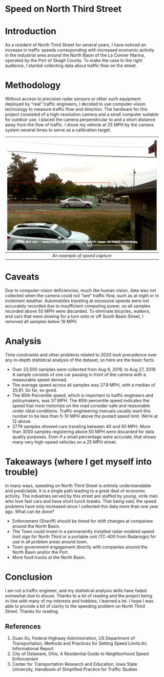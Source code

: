 # Speed on North Third Street


# Introduction
As a resident of North Third Street for several years, I have noticed an increase in traffic speeds corresponding with increased economic activity in the industrial area around the North Basin of the La Conner Marina, operated by the Port of Skagit County.  To make the case to the right audience, I started collecting data about traffic flow on the street.

# Methodology
Without access to precision radar sensors or other such equipment deployed by “real” traffic engineers, I decided to use computer-vision technology to measure traffic flow and direction.  The hardware for this project consisted of a high-resolution camera and a small computer suitable for outdoor use.  I placed the camera perpendicular to and a short distance away from the flow of traffic.  I drove my vehicle at 25 MPH by the camera system several times to serve as a calibration target.

|![An example of speed capture](https://github.com/agfree/north_third_speed_study/blob/main/example.jpg?raw=true)|
|:--:| 
| *An example of speed capture* |

# Caveats
Due to computer-vision deficiencies, much like human vision, data was not collected when the camera could not “see” traffic flow, such as at night or in inclement weather.  Automobiles traveling at excessive speeds were not accurately recorded due to insufficient computing power, so all samples recorded above 50 MPH were discarded.  To eliminate bicycles, walkers, and cars that were slowing for a turn onto or off South Basin Street, I removed all samples below 18 MPH.

# Analysis

Time constraints and other problems related to 2020 took precedence over any in-depth statistical analysis of the dataset, so here are the basic facts.
* Over 23,500 samples were collected from Aug 8, 2019, to Aug 27, 2019. A sample consists of one car passing in front of the camera with a measurable speed derived.
* The average speed across all samples was 27.9 MPH, with a median of 25.81.  So far, so good.
* The 85th Percentile speed, which is important to traffic engineers and policymakers, was 37 MPH.  The 85th percentile speed indicates the speed that most motorists on the road consider safe and reasonable under ideal conditions. Traffic engineering manuals usually want this number to be less than 5-10 MPH above the posted speed limit.  We’re at 12 above.
* 2779 samples showed cars traveling between 40 and 50 MPH.  More than 3000 samples registering above 50 MPH were discarded for data quality purposes. Even if a small percentage were accurate, that shows many very high-speed vehicles on a 25 MPH street.

# Takeaways (where I get myself into trouble)

In many ways, speeding on North Third Street is entirely understandable and predictable.  It is a single path leading to a great deal of economic activity.  The industries served by this street are staffed by young, virile men who love fast cars and have short lunch breaks.  That being said, the speed problems have only increased since I collected this data more than one year ago.  What can be done?
* Enforcement (Sheriff) should be timed for shift changes at compaines around the North Basin.
* The Town could invest in a permanently installed radar-enabled speed limit sign for North Third or a portable unit (TC-400 from Radarsign) for use in all problem areas around town.
* Town government engagement directly with companies around the North Basin and/or the Port.
* More food trucks at the North Basin.

# Conclusion

I am not a traffic engineer, and my statistical analysis skills have faded somewhat due to disuse.  Thanks to a lot of reading and the project being in-line with many of my interests and hobbies, I learned a lot.  I hope I was able to provide a bit of clarity to the speeding problem on North Third Street.  Thanks for reading.
 

## References

1. Guan Xu, Federal Highway Administration, US Department of Transportation, Methods and Practices for Setting Speed Limits:An Informational Report
2. City of Delaware, Ohio, A Residential Guide to Neighborhood Speed Enforcement
3. Center for Transportation Research and Education, Iowa State University, Handbook of Simplified Practice for Traffic Studies

